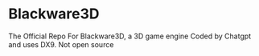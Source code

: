 # Blackware3D
The Official Repo For Blackware3D, a 3D game engine Coded by Chatgpt and uses DX9. Not open source
